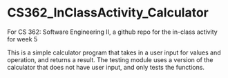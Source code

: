 # CS362_InClassActivity_Calculator
For CS 362: Software Engineering II, a github repo for the in-class activity for week 5

This is a simple calculator program that takes in a user input for values and operation, and returns a result.
The testing module uses a version of the calculator that does not have user input, and only tests the functions.